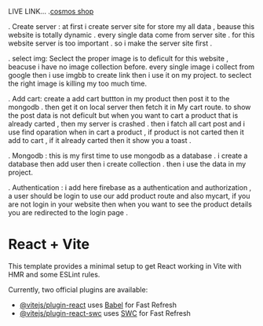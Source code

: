 LIVE LINK...
.[cosmos shop](https://backend-auth-5c27b.web.app/)

. Create server : at first i create server site for store my all data , beause this website is totally dynamic . every 
  single data come from server site . for this website server is too important . so i make the server site first .

. select img: Seclect the proper image is to deficult for this website , beacuse i have no image collection before. 
  every single image i collect from google then i use imgbb to create link then i use it on my project. to seclect the 
  right image is killing my too much time.

. Add cart: create a add cart buttton in my product then post it to the mongodb . then get it on local server then fetch it in My cart route. to show the post data is not deficult but when you want to cart a product that is already carted , then my server is crashed . then i fatch all cart post and i use find oparation when in cart a product , if product is not carted then it add to cart , if it already  carted then it show you a toast .

. Mongodb : this is my first time to use mongodb as a database . i create a database then add user then i create collection . then i use the data in my project.

. Authentication : i add here firebase as a authentication and authorization , a user should be login to use our add product route and also mycart, if you are not login in your website then when you want to see the product details you are redirected to the login page .






# React + Vite

This template provides a minimal setup to get React working in Vite with HMR and some ESLint rules.

Currently, two official plugins are available:

- [@vitejs/plugin-react](https://github.com/vitejs/vite-plugin-react/blob/main/packages/plugin-react/README.md) uses [Babel](https://babeljs.io/) for Fast Refresh
- [@vitejs/plugin-react-swc](https://github.com/vitejs/vite-plugin-react-swc) uses [SWC](https://swc.rs/) for Fast Refresh
